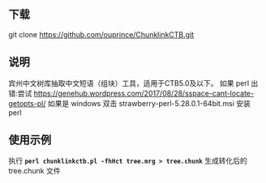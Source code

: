 ## 下载
git clone https://github.com/ouprince/ChunklinkCTB.git

## 说明
宾州中文树库抽取中文短语（组块）工具，适用于CTB5.0及以下。
如果 perl 出错:尝试 https://genehub.wordpress.com/2017/08/28/sspace-cant-locate-getopts-pl/
如果是 windows 双击 strawberry-perl-5.28.0.1-64bit.msi 安装 perl

## 使用示例
执行 **`perl chunklinkctb.pl -fhHct tree.mrg > tree.chunk`** 生成转化后的 tree.chunk 文件
